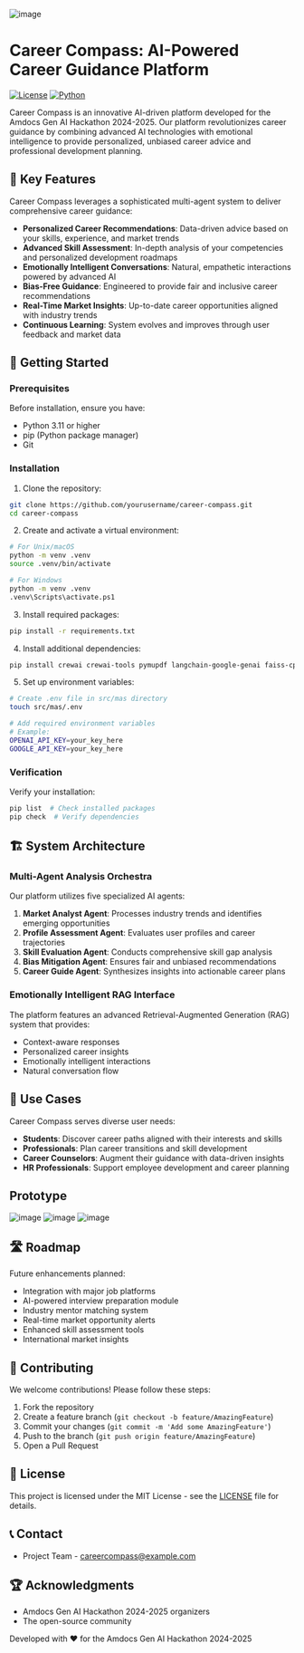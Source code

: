 ![image](https://github.com/user-attachments/assets/5d27e495-9bb1-4ec7-83df-a1e76d2b6059)


# Career Compass: AI-Powered Career Guidance Platform

[![License](https://img.shields.io/badge/License-MIT-blue.svg)](LICENSE)
[![Python](https://img.shields.io/badge/Python-3.11-green.svg)](https://www.python.org/downloads/)

Career Compass is an innovative AI-driven platform developed for the Amdocs Gen AI Hackathon 2024-2025. Our platform revolutionizes career guidance by combining advanced AI technologies with emotional intelligence to provide personalized, unbiased career advice and professional development planning.

## 🌟 Key Features

Career Compass leverages a sophisticated multi-agent system to deliver comprehensive career guidance:

- **Personalized Career Recommendations**: Data-driven advice based on your skills, experience, and market trends
- **Advanced Skill Assessment**: In-depth analysis of your competencies and personalized development roadmaps
- **Emotionally Intelligent Conversations**: Natural, empathetic interactions powered by advanced AI
- **Bias-Free Guidance**: Engineered to provide fair and inclusive career recommendations
- **Real-Time Market Insights**: Up-to-date career opportunities aligned with industry trends
- **Continuous Learning**: System evolves and improves through user feedback and market data

## 🚀 Getting Started

### Prerequisites

Before installation, ensure you have:

- Python 3.11 or higher
- pip (Python package manager)
- Git

### Installation

1. Clone the repository:
```bash
git clone https://github.com/yourusername/career-compass.git
cd career-compass
```

2. Create and activate a virtual environment:
```bash
# For Unix/macOS
python -m venv .venv
source .venv/bin/activate

# For Windows
python -m venv .venv
.venv\Scripts\activate.ps1
```

3. Install required packages:
```bash
pip install -r requirements.txt
```

4. Install additional dependencies:
```bash
pip install crewai crewai-tools pymupdf langchain-google-genai faiss-cpu boto3 langchain-groq marko streamlit
```

5. Set up environment variables:
```bash
# Create .env file in src/mas directory
touch src/mas/.env

# Add required environment variables
# Example:
OPENAI_API_KEY=your_key_here
GOOGLE_API_KEY=your_key_here
```

### Verification

Verify your installation:
```bash
pip list  # Check installed packages
pip check  # Verify dependencies
```

## 🏗️ System Architecture

### Multi-Agent Analysis Orchestra

Our platform utilizes five specialized AI agents:

1. **Market Analyst Agent**: Processes industry trends and identifies emerging opportunities
2. **Profile Assessment Agent**: Evaluates user profiles and career trajectories
3. **Skill Evaluation Agent**: Conducts comprehensive skill gap analysis
4. **Bias Mitigation Agent**: Ensures fair and unbiased recommendations
5. **Career Guide Agent**: Synthesizes insights into actionable career plans

### Emotionally Intelligent RAG Interface

The platform features an advanced Retrieval-Augmented Generation (RAG) system that provides:

- Context-aware responses
- Personalized career insights
- Emotionally intelligent interactions
- Natural conversation flow

## 🎯 Use Cases

Career Compass serves diverse user needs:

- **Students**: Discover career paths aligned with their interests and skills
- **Professionals**: Plan career transitions and skill development
- **Career Counselors**: Augment their guidance with data-driven insights
- **HR Professionals**: Support employee development and career planning

## Prototype

![image](https://github.com/user-attachments/assets/84f8236a-7d3a-4b2b-ac5a-8a3011598166)
![image](https://github.com/user-attachments/assets/dbeae431-01a3-4abd-bba6-79062bafe3f4)
![image](https://github.com/user-attachments/assets/1df08133-45d5-480d-91af-cd6238f35b8d)


## 🛣️ Roadmap

Future enhancements planned:

- Integration with major job platforms
- AI-powered interview preparation module
- Industry mentor matching system
- Real-time market opportunity alerts
- Enhanced skill assessment tools
- International market insights

## 🤝 Contributing

We welcome contributions! Please follow these steps:

1. Fork the repository
2. Create a feature branch (`git checkout -b feature/AmazingFeature`)
3. Commit your changes (`git commit -m 'Add some AmazingFeature'`)
4. Push to the branch (`git push origin feature/AmazingFeature`)
5. Open a Pull Request

## 📜 License

This project is licensed under the MIT License - see the [LICENSE](LICENSE) file for details.

## 📞 Contact

- Project Team - [careercompass@example.com](mailto:your-email@example.com)

## 🏆 Acknowledgments

- Amdocs Gen AI Hackathon 2024-2025 organizers
- The open-source community

Developed with ❤️ for the Amdocs Gen AI Hackathon 2024-2025
